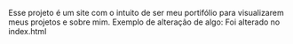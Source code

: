 Esse projeto é um site com o intuito de ser meu portifólio para visualizarem meus projetos e sobre mim.
Exemplo de alteração de algo: Foi alterado no index.html 